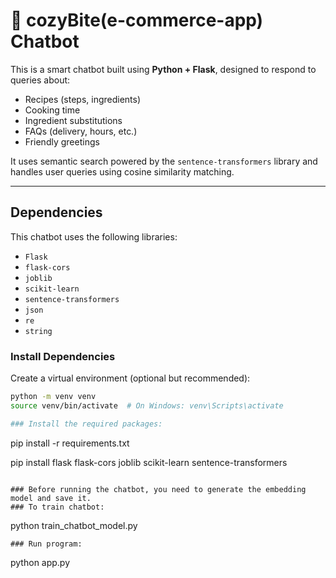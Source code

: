 # 🤖 cozyBite(e-commerce-app) Chatbot

This is a smart chatbot built using **Python + Flask**, designed to respond to queries about:

- Recipes (steps, ingredients)
- Cooking time
- Ingredient substitutions
- FAQs (delivery, hours, etc.)
- Friendly greetings

It uses semantic search powered by the `sentence-transformers` library and handles user queries using cosine similarity matching.

---

## Dependencies

This chatbot uses the following libraries:

- `Flask`
- `flask-cors`
- `joblib`
- `scikit-learn`
- `sentence-transformers`
- `json`
- `re`
- `string`

### Install Dependencies

Create a virtual environment (optional but recommended):

```bash
python -m venv venv
source venv/bin/activate  # On Windows: venv\Scripts\activate

### Install the required packages:
```
pip install -r requirements.txt

pip install flask flask-cors joblib scikit-learn sentence-transformers 
```

### Before running the chatbot, you need to generate the embedding model and save it.
### To train chatbot:
```
python train_chatbot_model.py
```
### Run program:
```
python app.py
```
